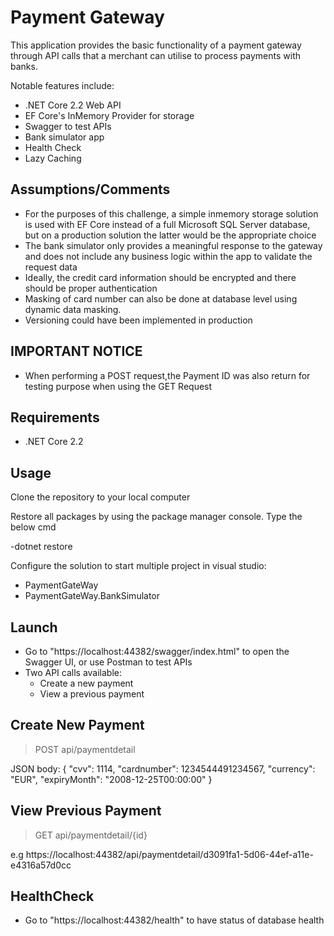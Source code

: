 # Payment Gateway

This application provides the basic functionality of a payment gateway through API calls that a merchant can utilise to process payments with banks.

Notable features include:

- .NET Core 2.2 Web API
- EF Core's InMemory Provider for storage
- Swagger to test APIs
- Bank simulator app
- Health Check
- Lazy Caching

## Assumptions/Comments
- For the purposes of this challenge, a simple inmemory storage solution is used with EF Core instead of a full Microsoft SQL Server database, but on a production solution the latter would be the appropriate choice
- The bank simulator only provides a meaningful response to the gateway and does not include any business logic within the app to validate the request data
- Ideally, the credit card information should be encrypted and there should be proper authentication
- Masking of card number can also be done at database level using dynamic data masking.
- Versioning could have been implemented in production

## IMPORTANT NOTICE

- When performing a POST request,the Payment ID was also return for testing purpose when using the GET Request

## Requirements
- .NET Core 2.2

## Usage
Clone the repository to your local computer

Restore all packages by using the package manager console. Type the below cmd

-dotnet restore

Configure the solution to start multiple project in visual studio:
- PaymentGateWay
- PaymentGateWay.BankSimulator

## Launch

- Go to "https://localhost:44382/swagger/index.html" to open the Swagger UI, or use Postman to test APIs
- Two API calls available:
  - Create a new payment
  - View a previous payment
  
## Create New Payment  

> POST api/paymentdetail

JSON body:
{
  "cvv": 1114,
  "cardnumber": 1234544491234567,
  "currency": "EUR",
  "expiryMonth": "2008-12-25T00:00:00"
}

## View Previous Payment

> GET api/paymentdetail/{id}

e.g https://localhost:44382/api/paymentdetail/d3091fa1-5d06-44ef-a11e-e4316a57d0cc


## HealthCheck

- Go to "https://localhost:44382/health" to have status of database health
